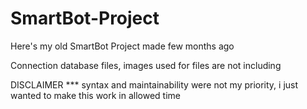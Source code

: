 # SmartBot-Project

Here's my old SmartBot Project made few months  ago

Connection database files, images used for files are not including 


DISCLAIMER *** syntax and maintainability were not my priority, i just wanted to make this work in allowed time
